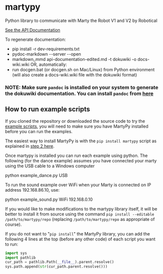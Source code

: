 # martypy

Python library to communicate with Marty the Robot V1 and V2 by Robotical

[See the API Documentation](https://userguides.robotical.io/martyv2/documentation/python_function_reference)

To regenerate documentation:
- pip install -r dev-requirements.txt
- pydoc-markdown --server --open
- markdown_mmd api-documentation-edited.md -t dokuwiki -o docs-wiki.wiki
OR, automatically:
- run docgen.bat (or docgen.sh on Mac/Linux) from Python environment (will also create a docs-wiki.wiki file with the dokuwiki format)

### NOTE: Make sure `pandoc` is installed on your system to generate the dokuwiki documentation. You can install `pandoc` from [here](https://pandoc.org/installing.html)

## How to run example scripts

If you cloned the repository or downloaded the source code to try the [example scripts](examples),
you will need to make sure you have MartyPy installed before you can run the examples.

The easiest way to install MartyPy is with the `pip install martypy` script as explained in
[step 2 here](https://userguides.robotical.io/martyv2/userguides/python/setting_up_python_on_your_computer).

Once martypy is installed you can run each example using python.
The following (for the dance example) assumes you have connected your marty using the USB cable to a Windows computer

python example_dance.py USB

To run the sound example over WiFi when your Marty is connected on IP address 192.168.86.10, use:

python example_sound.py WiFi 192.168.0.10

If you would like to make modifications to the martypy library itself, it will be better to install
it from source using the command `pip install --editable /path/to/martypy/repo` (replacing
`/path/to/martypy/repo` as appropriate of course).

If you do not want to "`pip install`" the MartyPy library, you can add the following 4 lines at the
top (before any other code) of each script you want to run:

```python
import sys
import pathlib
cur_path = pathlib.Path(__file__).parent.resolve()
sys.path.append(str(cur_path.parent.resolve()))
```
